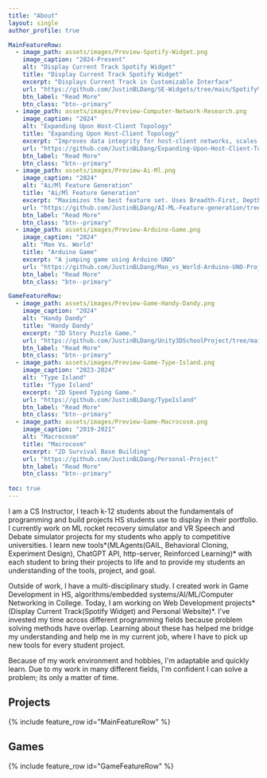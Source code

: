 ```yaml
---
title: "About"
layout: single
author_profile: true

MainFeatureRow:
  - image_path: assets/images/Preview-Spotify-Widget.png
    image_caption: "2024-Present"
    alt: "Display Current Track Spotify Widget"
    title: "Display Current Track Spotify Widget"
    excerpt: "Displays Current Track in Customizable Interface"
    url: "https://github.com/JustinBLDang/SE-Widgets/tree/main/Spotify%20-%20Overlay%20Current%20Track"
    btn_label: "Read More"
    btn_class: "btn--primary"
  - image_path: assets/images/Preview-Computer-Network-Research.png
    image_caption: "2024"
    alt: "Expanding Upon Host-Client Topology"
    title: "Expanding Upon Host-Client Topology"
    excerpt: "Improves data integrity for host-client networks, scales with network size."
    url: "https://github.com/JustinBLDang/Expanding-Upon-Host-Client-Topology"
    btn_label: "Read More"
    btn_class: "btn--primary"
  - image_path: assets/images/Preview-Ai-Ml.png
    image_caption: "2024"
    alt: "Ai/Ml Feature Generation"
    title: "Ai/Ml Feature Generation"
    excerpt: "Maximizes the best feature set. Uses Breadth-First, Depth-First, and my Custom Search Algorithm"
    url: "https://github.com/JustinBLDang/AI-ML-Feature-generation/tree/main"
    btn_label: "Read More"
    btn_class: "btn--primary"
  - image_path: assets/images/Preview-Arduino-Game.png
    image_caption: "2024"
    alt: "Man Vs. World"
    title: "Arduino Game"
    excerpt: "A jumping game using Arduino UNO"
    url: "https://github.com/JustinBLDang/Man_vs_World-Arduino-UNO-Project/blob/main"
    btn_label: "Read More"
    btn_class: "btn--primary"

GameFeatureRow:
  - image_path: assets/images/Preview-Game-Handy-Dandy.png
    image_caption: "2024"
    alt: "Handy Dandy"
    title: "Handy Dandy"
    excerpt: "3D Story Puzzle Game."
    url: "https://github.com/JustinBLDang/Unity3DSchoolProject/tree/main"
    btn_label: "Read More"
    btn_class: "btn--primary"
  - image_path: assets/images/Preview-Game-Type-Island.png
    image_caption: "2023-2024"
    alt: "Type Island"
    title: "Type Island"
    excerpt: "2D Speed Typing Game."
    url: "https://github.com/JustinBLDang/TypeIsland"
    btn_label: "Read More"
    btn_class: "btn--primary"
  - image_path: assets/images/Preview-Game-Macrocosm.png
    image_caption: "2019-2021"
    alt: "Macrocosm"
    title: "Macrocosm"
    excerpt: "2D Survival Base Building"
    url: "https://github.com/JustinBLDang/Personal-Project"
    btn_label: "Read More"
    btn_class: "btn--primary"
  
toc: true
---
```

I am a CS Instructor, I teach k-12 students about the fundamentals of programming and build projects HS students use to display in their portfolio. I currently work on ML rocket recovery simulator and VR Speech and Debate simulator projects for my students who apply to competitive universities. I learn new tools*(MLAgents(GAIL, Behavioral Cloning, Experiment Design), ChatGPT API, http-server, Reinforced Learning)* with each student to bring their projects to life and to provide my students an understanding of the tools, project, and goal.

Outside of work, I have a multi-disciplinary study. I created work in Game Development in HS, algorithms/embedded systems/AI/ML/Computer Networking in College. Today, I am working on Web Development projects*(Display Current Track(Spotify Widget) and Personal Website)*. I've invested my time across different programming fields because problem solving methods have overlap. Learning about these has helped me bridge my understanding and help me in my current job, where I have to pick up new tools for every student project. 

Because of my work environment and hobbies, I'm adaptable and quickly learn. Due to my work in many different fields, I'm confident I can solve a problem; its only a matter of time.

## Projects

{% include feature_row id="MainFeatureRow" %}

## Games

{% include feature_row id="GameFeatureRow" %}
